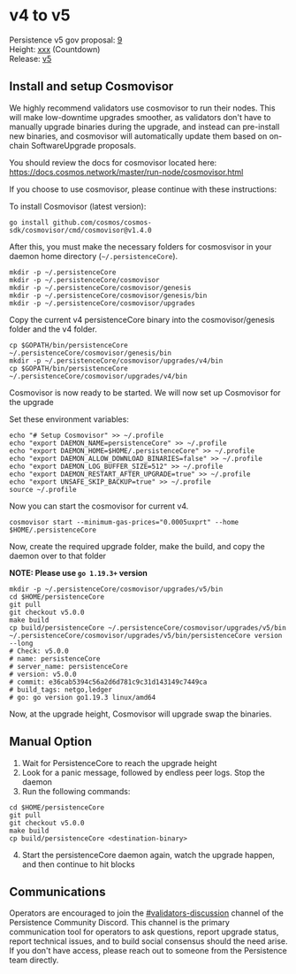 # v4 to v5

Persistence v5 gov proposal: [9](https://mintscan.io/persistence/proposals/9) \
Height: [xxx](https://mintscan.io/persistence/blocks/xxx) (Countdown) \
Release: [v5](https://github.com/persistenceOne/persistenceCore/releases/tag/v5.0.0)

## Install and setup Cosmovisor
We highly recommend validators use cosmovisor to run their nodes. This will make low-downtime
upgrades smoother, as validators don't have to manually upgrade binaries during the upgrade,
and instead can pre-install new binaries, and cosmovisor will automatically update them based
on on-chain SoftwareUpgrade proposals.

You should review the docs for cosmovisor located here: https://docs.cosmos.network/master/run-node/cosmovisor.html

If you choose to use cosmovisor, please continue with these instructions:

To install Cosmovisor (latest version):
```
go install github.com/cosmos/cosmos-sdk/cosmovisor/cmd/cosmovisor@v1.4.0
```
After this, you must make the necessary folders for cosmosvisor in your daemon home directory (`~/.persistenceCore`).
```
mkdir -p ~/.persistenceCore
mkdir -p ~/.persistenceCore/cosmovisor
mkdir -p ~/.persistenceCore/cosmovisor/genesis
mkdir -p ~/.persistenceCore/cosmovisor/genesis/bin
mkdir -p ~/.persistenceCore/cosmovisor/upgrades
```

Copy the current v4 persistenceCore binary into the cosmovisor/genesis folder and the v4 folder.
```
cp $GOPATH/bin/persistenceCore ~/.persistenceCore/cosmovisor/genesis/bin
mkdir -p ~/.persistenceCore/cosmovisor/upgrades/v4/bin
cp $GOPATH/bin/persistenceCore ~/.persistenceCore/cosmovisor/upgrades/v4/bin
```

Cosmovisor is now ready to be started. We will now set up Cosmovisor for the upgrade

Set these environment variables:
```
echo "# Setup Cosmovisor" >> ~/.profile
echo "export DAEMON_NAME=persistenceCore" >> ~/.profile
echo "export DAEMON_HOME=$HOME/.persistenceCore" >> ~/.profile
echo "export DAEMON_ALLOW_DOWNLOAD_BINARIES=false" >> ~/.profile
echo "export DAEMON_LOG_BUFFER_SIZE=512" >> ~/.profile
echo "export DAEMON_RESTART_AFTER_UPGRADE=true" >> ~/.profile
echo "export UNSAFE_SKIP_BACKUP=true" >> ~/.profile
source ~/.profile
```

Now you can start the cosmovisor for current v4.
```
cosmovisor start --minimum-gas-prices="0.0005uxprt" --home $HOME/.persistenceCore
```

Now, create the required upgrade folder, make the build, and copy the daemon over to that folder

**NOTE: Please use `go 1.19.3+` version**

```
mkdir -p ~/.persistenceCore/cosmovisor/upgrades/v5/bin
cd $HOME/persistenceCore
git pull
git checkout v5.0.0
make build
cp build/persistenceCore ~/.persistenceCore/cosmovisor/upgrades/v5/bin
~/.persistenceCore/cosmovisor/upgrades/v5/bin/persistenceCore version --long
# Check: v5.0.0
# name: persistenceCore
# server_name: persistenceCore
# version: v5.0.0
# commit: e36cab5394c56a2d6d781c9c31d143149c7449ca
# build_tags: netgo,ledger
# go: go version go1.19.3 linux/amd64
```
Now, at the upgrade height, Cosmovisor will upgrade swap the binaries.

## Manual Option
1. Wait for PersistenceCore to reach the upgrade height
2. Look for a panic message, followed by endless peer logs. Stop the daemon
3. Run the following commands:
```
cd $HOME/persistenceCore
git pull
git checkout v5.0.0
make build
cp build/persistenceCore <destination-binary>
```
4. Start the persistenceCore daemon again, watch the upgrade happen, and then continue to hit blocks

## Communications
Operators are encouraged to join the [#validators-discussion](https://discord.gg/hnvDDzRFrV)
channel of the Persistence Community Discord. This channel is the primary communication tool
for operators to ask questions, report upgrade status, report technical issues, and to build
social consensus should the need arise. If you don't have access, please reach out to someone
from the Persistence team directly.
